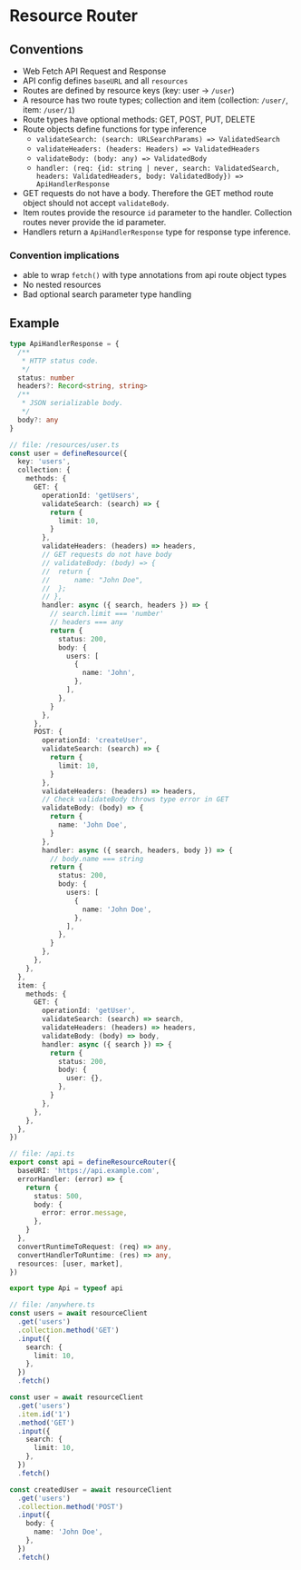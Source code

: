 # Resource Router

## Conventions

- Web Fetch API Request and Response
- API config defines `baseURL` and all `resources`
- Routes are defined by resource keys (key: user -> `/user`)
- A resource has two route types; collection and item (collection: `/user/`, item: `/user/1`)
- Route types have optional methods: GET, POST, PUT, DELETE
- Route objects define functions for type inference
  - `validateSearch: (search: URLSearchParams) => ValidatedSearch`
  - `validateHeaders: (headers: Headers) => ValidatedHeaders`
  - `validateBody: (body: any) => ValidatedBody`
  - `handler: (req: {id: string | never, search: ValidatedSearch, headers: ValidatedHeaders, body: ValidatedBody}) => ApiHandlerResponse`
- GET requests do not have a body. Therefore the GET method route object should not accept `validateBody`.
- Item routes provide the resource `id` parameter to the handler. Collection routes never provide the id parameter.
- Handlers return a `ApiHandlerResponse` type for response type inference.

### Convention implications

- able to wrap `fetch()` with type annotations from api route object types
- No nested resources
- Bad optional search parameter type handling

## Example

```typescript
type ApiHandlerResponse = {
  /**
   * HTTP status code.
   */
  status: number
  headers?: Record<string, string>
  /**
   * JSON serializable body.
   */
  body?: any
}

// file: /resources/user.ts
const user = defineResource({
  key: 'users',
  collection: {
    methods: {
      GET: {
        operationId: 'getUsers',
        validateSearch: (search) => {
          return {
            limit: 10,
          }
        },
        validateHeaders: (headers) => headers,
        // GET requests do not have body
        // validateBody: (body) => {
        // 	return {
        // 		name: "John Doe",
        // 	};
        // },
        handler: async ({ search, headers }) => {
          // search.limit === 'number'
          // headers === any
          return {
            status: 200,
            body: {
              users: [
                {
                  name: 'John',
                },
              ],
            },
          }
        },
      },
      POST: {
        operationId: 'createUser',
        validateSearch: (search) => {
          return {
            limit: 10,
          }
        },
        validateHeaders: (headers) => headers,
        // Check validateBody throws type error in GET
        validateBody: (body) => {
          return {
            name: 'John Doe',
          }
        },
        handler: async ({ search, headers, body }) => {
          // body.name === string
          return {
            status: 200,
            body: {
              users: [
                {
                  name: 'John Doe',
                },
              ],
            },
          }
        },
      },
    },
  },
  item: {
    methods: {
      GET: {
        operationId: 'getUser',
        validateSearch: (search) => search,
        validateHeaders: (headers) => headers,
        validateBody: (body) => body,
        handler: async ({ search }) => {
          return {
            status: 200,
            body: {
              user: {},
            },
          }
        },
      },
    },
  },
})

// file: /api.ts
export const api = defineResourceRouter({
  baseURI: 'https://api.example.com',
  errorHandler: (error) => {
    return {
      status: 500,
      body: {
        error: error.message,
      },
    }
  },
  convertRuntimeToRequest: (req) => any,
  convertHandlerToRuntime: (res) => any,
  resources: [user, market],
})

export type Api = typeof api

// file: /anywhere.ts
const users = await resourceClient
  .get('users')
  .collection.method('GET')
  .input({
    search: {
      limit: 10,
    },
  })
  .fetch()

const user = await resourceClient
  .get('users')
  .item.id('1')
  .method('GET')
  .input({
    search: {
      limit: 10,
    },
  })
  .fetch()

const createdUser = await resourceClient
  .get('users')
  .collection.method('POST')
  .input({
    body: {
      name: 'John Doe',
    },
  })
  .fetch()
```
